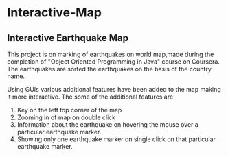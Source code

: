 # Interactive-Map
## Interactive Earthquake Map

This project is on marking of earthquakes on world map,made during the completion of "Object Oriented Programming in 
Java" course on Coursera. The earthquakes are sorted the earthquakes on the basis of the country name.

Using GUIs various additional features have been added to the map making it more interactive. The some of the additional
features are
1. Key on the left top corner of the map
2. Zooming in of map on double click
3. Information about the earthquake on hovering the mouse over a particular earthquake marker.
4. Showing only one earthquake marker on single click on that particular earthquake marker.
